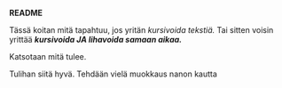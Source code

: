 **README**

Tässä koitan mitä tapahtuu, jos yritän *kursivoida tekstiä.* Tai sitten voisin yrittää ***kursivoida JA lihavoida samaan aikaa.***

Katsotaan mitä tulee.

Tulihan siitä hyvä. Tehdään vielä muokkaus nanon kautta
